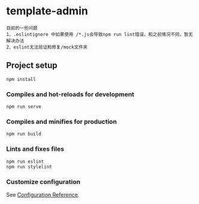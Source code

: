 # template-admin

```
目前的一些问题
1、.eslintignore 中如果使用 /*.js会导致npm run lint错误，和之前情况不同，暂无解决办法
2、eslint无法验证和修复/mock文件夹
```

## Project setup
```
npm install
```

### Compiles and hot-reloads for development
```
npm run serve
```

### Compiles and minifies for production
```
npm run build
```

### Lints and fixes files
```
npm run eslint
npm run stylelint
```

### Customize configuration
See [Configuration Reference](https://cli.vuejs.org/config/).
